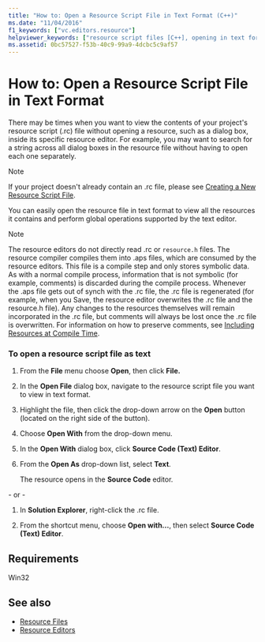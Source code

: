 ```yaml
---
title: "How to: Open a Resource Script File in Text Format (C++)"
ms.date: "11/04/2016"
f1_keywords: ["vc.editors.resource"]
helpviewer_keywords: ["resource script files [C++], opening in text format", ".rc files [C++], opening in text format", "rc files [C++], opening in text format"]
ms.assetid: 0bc57527-f53b-40c9-99a9-4dcbc5c9af57
---
```

# How to: Open a Resource Script File in Text Format

There may be times when you want to view the contents of your project's resource script (.rc) file without opening a resource, such as a dialog box, inside its specific resource editor. For example, you may want to search for a string across all dialog boxes in the resource file without having to open each one separately.

> [!NOTE]
> If your project doesn't already contain an .rc file, please see [Creating a New Resource Script File](../windows/how-to-create-a-resource-script-file.md).

You can easily open the resource file in text format to view all the resources it contains and perform global operations supported by the text editor.

> [!NOTE]
> The resource editors do not directly read .rc or `resource.h` files. The resource compiler compiles them into .aps files, which are consumed by the resource editors. This file is a compile step and only stores symbolic data. As with a normal compile process, information that is not symbolic (for example, comments) is discarded during the compile process. Whenever the .aps file gets out of synch with the .rc file, the .rc file is regenerated (for example, when you Save, the resource editor overwrites the .rc file and the resource.h file). Any changes to the resources themselves will remain incorporated in the .rc file, but comments will always be lost once the .rc file is overwritten. For information on how to preserve comments, see [Including Resources at Compile Time](../windows/how-to-include-resources-at-compile-time.md).

### To open a resource script file as text

1. From the **File** menu choose **Open**, then click **File.**

2. In the **Open File** dialog box, navigate to the resource script file you want to view in text format.

3. Highlight the file, then click the drop-down arrow on the **Open** button (located on the right side of the button).

4. Choose **Open With** from the drop-down menu.

5. In the **Open With** dialog box, click **Source Code (Text) Editor**.

6. From the **Open As** drop-down list, select **Text**.

   The resource opens in the **Source Code** editor.

\- or -

1. In **Solution Explorer**, right-click the .rc file.

2. From the shortcut menu, choose **Open with...**, then select **Source Code (Text) Editor**.

## Requirements

Win32

## See also

- [Resource Files](../windows/resource-files-visual-studio.md)
- [Resource Editors](../windows/resource-editors.md)
